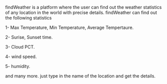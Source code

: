 findWeather is a platform where the user can find out the weather statistics of any location in the world with precise details. findWeather can find out the following statistics


1- Max Temperature, Min Temperature, Average Tempertaure.

2- Surise, Sunset time.

3- Cloud PCT.

4- wind speed.

5- humidity.

and many more.
just type in the name of the location and get the details.
